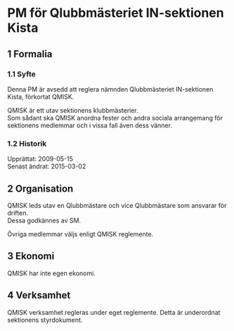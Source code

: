 # PM för Qlubbmästeriet IN-sektionen Kista

## 1 Formalia
### 1.1 Syfte
Denna PM är avsedd att reglera nämnden Qlubbmästeriet IN-sektionen Kista, förkortat QMISK.

QMISK är ett utav sektionens klubbmästerier.  
Som sådant ska QMISK anordna fester och andra sociala arrangemang för sektionens medlemmar och i vissa fall även dess vänner.

### 1.2 Historik
Upprättat: 2009-05-15  
Senast ändrat: 2015-03-02

## 2 Organisation
QMISK leds utav en Qlubbmästare och vice Qlubbmästare som ansvarar för driften.  
Dessa godkännes av SM.

Övriga medlemmar väljs enligt QMISK reglemente.

## 3 Ekonomi
QMISK har inte egen ekonomi.

## 4 Verksamhet
QMISK verksamhet regleras under eget reglemente.
Detta är underordnat sektionens styrdokument.
